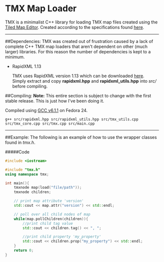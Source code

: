 # TMX Map Loader
TMX is a minimalist C++ library for loading TMX map files created using the [Tiled Map Editor](http://www.mapeditor.org/).
Created according to the specifications found [here](http://doc.mapeditor.org/reference/tmx-map-format/).

---

##Dependencies:
TMX was created out of frustration caused by a lack of complete C++ TMX map
loaders that aren't dependent on other (much larger) libraries.
For this reason the number of dependencies is kept to a minimum.

* RapidXML 1.13

   TMX uses RapidXML version 1.13 which can be downloaded [here](http://rapidxml.sourceforge.net/).  
   Simply extract and copy **rapidxml.hpp** and **rapidxml_utils.hpp** into *src/* before compiling.

##Compiling:
**Note:** This entire section is subject to change with the first stable release. This is just how I've been doing it.

Compiled using [GCC v6.1.1](https://gcc.gnu.org/) on Fedora 24.
```Shell
g++ src/rapidxml.hpp src/rapidxml_utils.hpp src/tmx_utils.cpp src/tmx_core.cpp src/tmx.cpp src/main.cpp
```

---

##Example:
The following is an example of how to use the wrapper classes found in *tmx.h*.

#####Code
```C++
#include <iostream>

#include "tmx.h"
using namespace tmx;

int main(){
    tmxnode map(load("file/path"));
    tmxnode children;

    // print map attribute 'version'
    std::cout << map.attr("version") << std::endl;

    // poll over all child nodes of map
    while(map.pollChildren(children)){
        //print child tag value
        std::cout << children.tag() << ", ";

        //print child property 'my_property'
        std::cout << children.prop("my_property") << std::endl;
    }
    return 0;
}
```
